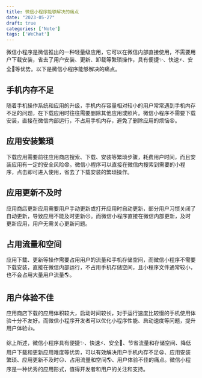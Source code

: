 ```yaml
---
title: 微信小程序能够解决的痛点
date: "2023-05-27"
draft: true
categories: ['Note']
tags: ['WeChat']
--- 
```


微信小程序是微信推出的一种轻量级应用，它可以在微信内部直接使用，不需要用户下载安装，省去了用户安装、更新、卸载等繁琐操作，具有便捷✨、快速⚡、安全🔐等优势。以下是微信小程序能够解决的痛点。

## 手机内存不足

随着手机操作系统和应用的升级，手机内存容量相对较小的用户常常遇到手机内存不足的问题，在下载应用时往往需要删除其他应用或照片。微信小程序不需要下载安装，直接在微信内部运行，不占用手机内存，避免了删除应用的烦恼😩。

## 应用安装繁琐

下载应用需要前往应用商店搜索、下载、安装等繁琐步骤，耗费用户时间，而且安装应用有一定的安全风险😨。微信小程序可以直接在微信内搜索到需要的小程序，点击即可进入使用，省去了下载安装的繁琐操作。

## 应用更新不及时

应用商店更新应用需要用户手动更新或打开应用时自动更新，部分用户习惯关闭了自动更新，导致应用不能及时更新☹️。而微信小程序直接在微信内部更新，及时更新应用，用户无需关心更新问题。

## 占用流量和空间

应用下载、更新等操作需要占用用户的流量和手机存储空间，而微信小程序不需要下载安装，直接在微信内部运行，不占用手机存储空间，且小程序文件通常较小，也不会占用大量用户流量🌎。

## 用户体验不佳

应用商店下载的应用体积较大，启动时间较长，对于运行速度比较慢的手机使用体验十分不友好。而微信小程序开发者可以优化小程序性能、启动速度等问题，提升用户体验👍。

综上所述，微信小程序具有便捷✨、快速⚡、安全🔐、节省流量和存储空间、降低用户下载和更新应用难度等优势，可以有效解决用户手机内存不足😩、应用安装繁琐、应用更新不及时☹️、占用流量和空间🌎、用户体验不佳的痛点。微信小程序是一种优秀的应用形式，值得开发者和用户的关注和支持。
